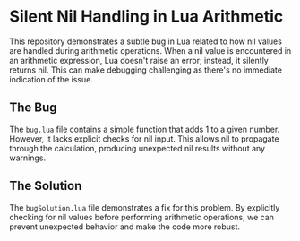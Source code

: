 # Silent Nil Handling in Lua Arithmetic

This repository demonstrates a subtle bug in Lua related to how nil values are handled during arithmetic operations.  When a nil value is encountered in an arithmetic expression, Lua doesn't raise an error; instead, it silently returns nil. This can make debugging challenging as there's no immediate indication of the issue.

## The Bug

The `bug.lua` file contains a simple function that adds 1 to a given number. However, it lacks explicit checks for nil input. This allows nil to propagate through the calculation, producing unexpected nil results without any warnings.

## The Solution

The `bugSolution.lua` file demonstrates a fix for this problem.  By explicitly checking for nil values before performing arithmetic operations, we can prevent unexpected behavior and make the code more robust.